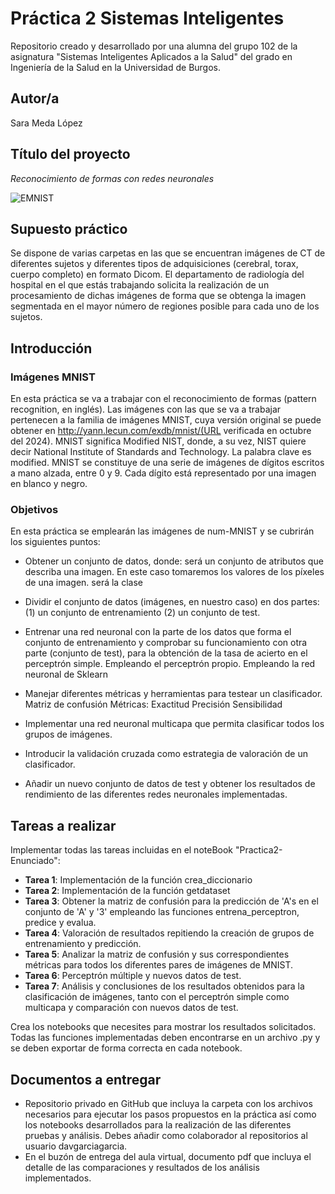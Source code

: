 # Práctica 2 Sistemas Inteligentes
Repositorio creado y desarrollado por una alumna del grupo 102 de la asignatura "Sistemas Inteligentes Aplicados a la Salud" del grado en Ingeniería de la Salud en la Universidad de Burgos. 

## Autor/a
Sara Meda López
 
## Título del proyecto
*Reconocimiento de formas con redes neuronales*

![EMNIST](https://github.com/user-attachments/assets/496396d0-eda5-4f5c-93d5-e994b5a49bd8)

## Supuesto práctico
Se dispone de varias carpetas en las que se encuentran imágenes de CT de diferentes sujetos y diferentes tipos de adquisiciones (cerebral, torax, cuerpo completo) en formato Dicom. El departamento de radiología del hospital en el que estás trabajando solicita la realización de un procesamiento de dichas imágenes de forma que se obtenga la imagen segmentada en el mayor número de regiones posible para cada uno de los sujetos.

## Introducción
### Imágenes MNIST
En esta práctica se va a trabajar con el reconocimiento de formas (pattern recognition, en inglés).
Las imágenes con las que se va a trabajar pertenecen a la familia de imágenes MNIST, cuya versión original se puede obtener en http://yann.lecun.com/exdb/mnist/(URL verificada en octubre del 2024).
MNIST significa Modified NIST, donde, a su vez, NIST quiere decir National Institute of Standards and Technology. La palabra clave es modified. MNIST se constituye de una serie de imágenes de dígitos escritos a mano alzada, entre 0 y 9. Cada dígito está representado por una imagen en blanco y negro.

### Objetivos
En esta práctica se emplearán las imágenes de num-MNIST y se cubrirán los siguientes puntos:

- Obtener un conjunto de datos, donde:
 será un conjunto de atributos que describa una imagen. En este caso tomaremos los valores de los píxeles de una imagen.
 será la clase

- Dividir el conjunto de datos (imágenes, en nuestro caso) en dos partes:
(1) un conjunto de entrenamiento
(2) un conjunto de test.

- Entrenar una red neuronal con la parte de los datos que forma el conjunto de entrenamiento y comprobar su funcionamiento con otra parte (conjunto de test), para la obtención de la tasa de acierto en el perceptrón simple.
Empleando el perceptrón propio.
Empleando la red neuronal de Sklearn

- Manejar diferentes métricas y herramientas para testear un clasificador.
Matriz de confusión
Métricas:
Exactitud
Precisión
Sensibilidad

- Implementar una red neuronal multicapa que permita clasificar todos los grupos de imágenes.

- Introducir la validación cruzada como estrategia de valoración de un clasificador.

- Añadir un nuevo conjunto de datos de test y obtener los resultados de rendimiento de las diferentes redes neuronales implementadas.

## Tareas a realizar
Implementar todas las tareas incluidas en el noteBook "Practica2-Enunciado":
- **Tarea 1**: Implementación de la función crea_diccionario
- **Tarea 2**: Implementación de la función getdataset
- **Tarea 3**: Obtener la matriz de confusión para la predicción de 'A's en el conjunto de 'A' y '3' empleando las funciones entrena_perceptron, predice y evalua.
- **Tarea 4**: Valoración de resultados repitiendo la creación de grupos de entrenamiento y predicción.
- **Tarea 5**: Analizar la matriz de confusión y sus correspondientes métricas para todos los diferentes pares de imágenes de MNIST.
- **Tarea 6**: Perceptrón múltiple y nuevos datos de test.
- **Tarea 7**: Análisis y conclusiones de los resultados obtenidos para la clasificación de imágenes, tanto con el perceptrón simple como multicapa y comparación con nuevos datos de test.
  
Crea los notebooks que necesites para mostrar los resultados solicitados. Todas las funciones implementadas deben encontrarse en un archivo .py y se deben exportar de forma correcta en cada notebook.

## Documentos a entregar
- Repositorio privado en GitHub que incluya la carpeta con los archivos necesarios para ejecutar los pasos propuestos en la práctica así como los notebooks desarrollados para la realización de las diferentes pruebas y análisis. Debes añadir como colaborador al repositorios al usuario davgarciagarcia.
- En el buzón de entrega del aula virtual, documento pdf que incluya el detalle de las comparaciones y resultados de los análisis implementados.
